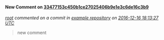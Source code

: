 #### **New Comment** on [33477153c450b1ce27025406b9e1e3c6de16c3b9](http://gitlab.example.com/root/example-repository/commit/33477153c450b1ce27025406b9e1e3c6de16c3b9#note_351)
*[root](http://gitlab.example.com/u/root) commented on a commit in [example repository](http://gitlab.example.com/root/example-repository) on [2016-12-16 18:13:27 UTC](http://gitlab.example.com/root/example-repository/commit/33477153c450b1ce27025406b9e1e3c6de16c3b9#note_351)*
 > new comment
